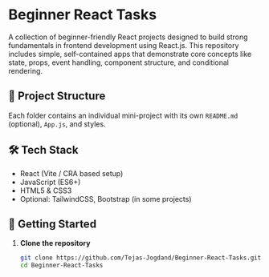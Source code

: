 # Beginner React Tasks

A collection of beginner-friendly React projects designed to build strong fundamentals in frontend development using React.js. This repository includes simple, self-contained apps that demonstrate core concepts like state, props, event handling, component structure, and conditional rendering.

## 📁 Project Structure

Each folder contains an individual mini-project with its own `README.md` (optional), `App.js`, and styles.

## 🛠 Tech Stack

- React (Vite / CRA based setup)
- JavaScript (ES6+)
- HTML5 & CSS3
- Optional: TailwindCSS, Bootstrap (in some projects)

## 🚀 Getting Started

1. **Clone the repository**
   ```bash
   git clone https://github.com/Tejas-Jogdand/Beginner-React-Tasks.git
   cd Beginner-React-Tasks
